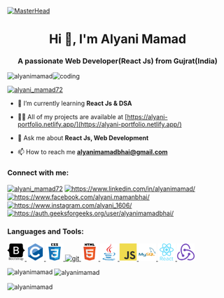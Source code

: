 [![MasterHead](https://camo.githubusercontent.com/775ed67e1d46c9534c3cb9a4694edf0603b1436a7e3e15891d3c327733fc26b6/68747470733a2f2f7777772e61756469656e6365706c616e65742e636f6d2f726f6f742f74656d706c6174652f312f2f696d616765732f7765622d646576656c6f706d656e742e676966)](https://rishavchanda.io)

<h1 align="center">Hi 👋, I'm Alyani Mamad</h1>
<h3 align="center">A passionate Web Developer(React Js) from Gujrat(India)</h3>
<img align="right" alt="coding" width="400" src="https://camo.githubusercontent.com/cae12fddd9d6982901d82580bdf321d81fb299141098ca1c2d4891870827bf17/68747470733a2f2f6d69726f2e6d656469756d2e636f6d2f6d61782f313336302f302a37513379765349765f7430696f4a2d5a2e676966">

<p align="left"> <img src="https://komarev.com/ghpvc/?username=alyanimamad&label=Profile%20views&color=0e75b6&style=flat" alt="alyanimamad" /> </p>

<p align="left"> <a href="https://twitter.com/alyani_mamad72" target="blank"><img src="https://img.shields.io/twitter/follow/alyani_mamad72?logo=twitter&style=for-the-badge" alt="alyani_mamad72" /></a> </p>

- 🌱 I’m currently learning **React Js & DSA**

- 👨‍💻 All of my projects are available at [https://alyani-portfolio.netlify.app/](https://alyani-portfolio.netlify.app/)

- 💬 Ask me about **React Js, Web Development**

- 📫 How to reach me **alyanimamadbhai@gmail.com**



<h3 align="left">Connect with me:</h3>
<p align="left">
<a href="https://twitter.com/alyani_mamad72" target="blank"><img align="center" src="https://raw.githubusercontent.com/rahuldkjain/github-profile-readme-generator/master/src/images/icons/Social/twitter.svg" alt="alyani_mamad72" height="30" width="40" /></a>
<a href="https://linkedin.com/in/https://www.linkedin.com/in/alyanimamad/" target="blank"><img align="center" src="https://raw.githubusercontent.com/rahuldkjain/github-profile-readme-generator/master/src/images/icons/Social/linked-in-alt.svg" alt="https://www.linkedin.com/in/alyanimamad/" height="30" width="40" /></a>
<a href="https://fb.com/https://www.facebook.com/alyani.mamanbhai/" target="blank"><img align="center" src="https://raw.githubusercontent.com/rahuldkjain/github-profile-readme-generator/master/src/images/icons/Social/facebook.svg" alt="https://www.facebook.com/alyani.mamanbhai/" height="30" width="40" /></a>
<a href="https://instagram.com/https://www.instagram.com/alyani_1606/" target="blank"><img align="center" src="https://raw.githubusercontent.com/rahuldkjain/github-profile-readme-generator/master/src/images/icons/Social/instagram.svg" alt="https://www.instagram.com/alyani_1606/" height="30" width="40" /></a>
<a href="https://auth.geeksforgeeks.org/user/https://auth.geeksforgeeks.org/user/alyanimamadbhai/" target="blank"><img align="center" src="https://raw.githubusercontent.com/rahuldkjain/github-profile-readme-generator/master/src/images/icons/Social/geeks-for-geeks.svg" alt="https://auth.geeksforgeeks.org/user/alyanimamadbhai/" height="30" width="40" /></a>
</p>

<h3 align="left">Languages and Tools:</h3>
<p align="left"> <a href="https://getbootstrap.com" target="_blank" rel="noreferrer"> <img src="https://raw.githubusercontent.com/devicons/devicon/master/icons/bootstrap/bootstrap-plain-wordmark.svg" alt="bootstrap" width="40" height="40"/> </a> <a href="https://www.cprogramming.com/" target="_blank" rel="noreferrer"> <img src="https://raw.githubusercontent.com/devicons/devicon/master/icons/c/c-original.svg" alt="c" width="40" height="40"/> </a> <a href="https://www.w3schools.com/css/" target="_blank" rel="noreferrer"> <img src="https://raw.githubusercontent.com/devicons/devicon/master/icons/css3/css3-original-wordmark.svg" alt="css3" width="40" height="40"/> </a> <a href="https://git-scm.com/" target="_blank" rel="noreferrer"> <img src="https://www.vectorlogo.zone/logos/git-scm/git-scm-icon.svg" alt="git" width="40" height="40"/> </a> <a href="https://www.w3.org/html/" target="_blank" rel="noreferrer"> <img src="https://raw.githubusercontent.com/devicons/devicon/master/icons/html5/html5-original-wordmark.svg" alt="html5" width="40" height="40"/> </a> <a href="https://www.java.com" target="_blank" rel="noreferrer"> <img src="https://raw.githubusercontent.com/devicons/devicon/master/icons/java/java-original.svg" alt="java" width="40" height="40"/> </a> <a href="https://developer.mozilla.org/en-US/docs/Web/JavaScript" target="_blank" rel="noreferrer"> <img src="https://raw.githubusercontent.com/devicons/devicon/master/icons/javascript/javascript-original.svg" alt="javascript" width="40" height="40"/> </a> <a href="https://www.mysql.com/" target="_blank" rel="noreferrer"> <img src="https://raw.githubusercontent.com/devicons/devicon/master/icons/mysql/mysql-original-wordmark.svg" alt="mysql" width="40" height="40"/> </a> <a href="https://reactjs.org/" target="_blank" rel="noreferrer"> <img src="https://raw.githubusercontent.com/devicons/devicon/master/icons/react/react-original-wordmark.svg" alt="react" width="40" height="40"/> </a> <a href="https://redux.js.org" target="_blank" rel="noreferrer"> <img src="https://raw.githubusercontent.com/devicons/devicon/master/icons/redux/redux-original.svg" alt="redux" width="40" height="40"/> </a> </p>

<p><img align="left" src="https://github-readme-stats.vercel.app/api/top-langs?username=alyanimamad&show_icons=true&locale=en&layout=compact" alt="alyanimamad" /></p>

<p>&nbsp;<img align="center" src="https://github-readme-stats.vercel.app/api?username=alyanimamad&show_icons=true&locale=en" alt="alyanimamad" /></p>

<p><img align="center" src="https://github-readme-streak-stats.herokuapp.com/?user=alyanimamad&" alt="alyanimamad" /></p>
